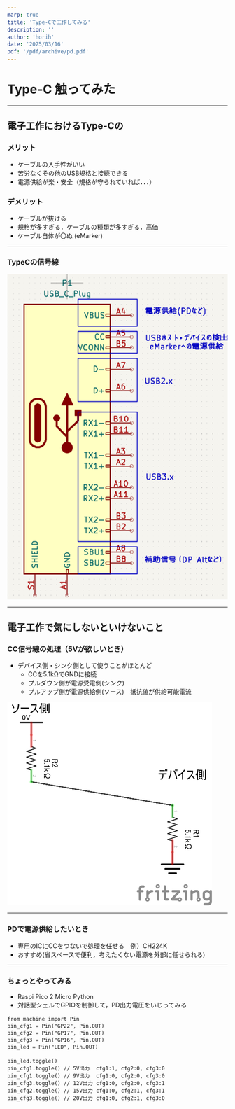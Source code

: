 ```yaml
---
marp: true
title: 'Type-Cで工作してみる'
description: ''
author: 'horih'
date: '2025/03/16'
pdf: '/pdf/archive/pd.pdf'
---
```


# Type-C 触ってみた
---
## 電子工作におけるType-Cの
### メリット
 - ケーブルの入手性がいい
 - 苦労なくその他のUSB規格と接続できる
 - 電源供給が楽・安全（規格が守られていれば．．．）
###  デメリット

 - ケーブルが抜ける
 - 規格が多すぎる，ケーブルの種類が多すぎる，高価
 - ケーブル自体が〇ぬ (eMarker)
---
### TypeCの信号線
<!-- <img src="image.png" width="35%"> -->
![](image.png)

--- 

## 電子工作で気にしないといけないこと
### CC信号線の処理（5Vが欲しいとき）
- デバイス側・シンク側として使うことがほとんど
  - CCを5.1kΩでGNDに接続
  - プルダウン側が電源受電側(シンク) 
  - プルアップ側が電源供給側(ソース)　抵抗値が供給可能電流
<!-- <img src="pd.png" width="30%"> -->
![](pd.png)

--- 
### PDで電源供給したいとき
- 専用のICにCCをつないで処理を任せる　例）CH224K
- おすすめ(省スペースで便利，考えたくない電源を外部に任せられる)
--- 

### ちょっとやってみる
- Raspi Pico 2 Micro Python
- 対話型シェルでGPIOを制御して，PD出力電圧をいじってみる
```
from machine import Pin
pin_cfg1 = Pin("GP22", Pin.OUT)
pin_cfg2 = Pin("GP17", Pin.OUT)
pin_cfg3 = Pin("GP16", Pin.OUT)
pin_led = Pin("LED", Pin.OUT)

pin_led.toggle()
pin_cfg1.toggle() // 5V出力  cfg1:1, cfg2:0, cfg3:0
pin_cfg1.toggle() // 9V出力  cfg1:0, cfg2:0, cfg3:0
pin_cfg3.toggle() // 12V出力 cfg1:0, cfg2:0, cfg3:1
pin_cfg2.toggle() // 15V出力 cfg1:0, cfg2:1, cfg3:1
pin_cfg3.toggle() // 20V出力 cfg1:0, cfg2:1, cfg3:0
```

